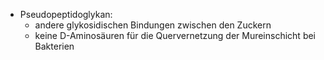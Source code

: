 - Pseudopeptidoglykan:
	- andere glykosidischen Bindungen zwischen den Zuckern 
	- keine D-Aminosäuren für die Quervernetzung der Mureinschicht bei Bakterien 